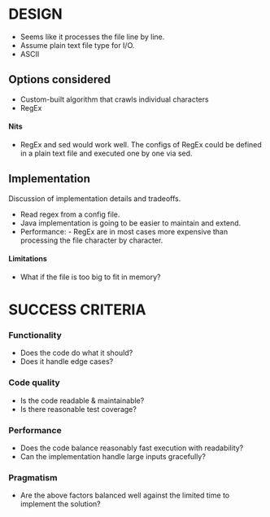 
# DESIGN
 - Seems like it processes the file line by line.
 - Assume plain text file type for I/O.
 - ASCII

## Options considered
- Custom-built algorithm that crawls individual characters
- RegEx

#### Nits
- RegEx and sed would work well. The configs of RegEx could be defined in a plain text file and executed one by one via sed.

## Implementation
Discussion of implementation details and tradeoffs.

- Read regex from a config file.
- Java implementation is going to be easier to maintain and extend.
- Performance: - RegEx are in most cases more expensive than processing the file character by character.

#### Limitations
- What if the file is too big to fit in memory?

# SUCCESS CRITERIA

### Functionality
- Does the code do what it should?
- Does it handle edge cases?

### Code quality
- Is the code readable & maintainable?
- Is there reasonable test coverage?

### Performance
- Does the code balance reasonably fast execution with readability?
- Can the implementation handle large inputs gracefully?

### Pragmatism
- Are the above factors balanced well against the limited time to implement the solution?
